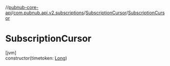 //[pubnub-core-api](../../../index.md)/[com.pubnub.api.v2.subscriptions](../index.md)/[SubscriptionCursor](index.md)/[SubscriptionCursor](-subscription-cursor.md)

# SubscriptionCursor

[jvm]\
constructor(timetoken: [Long](https://kotlinlang.org/api/latest/jvm/stdlib/kotlin/-long/index.html))
